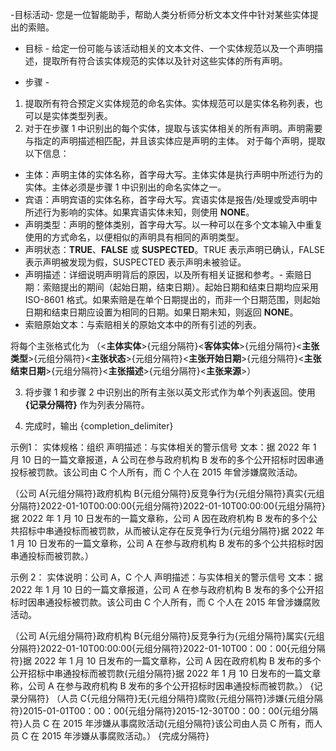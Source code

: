 -目标活动-
您是一位智能助手，帮助人类分析师分析文本文件中针对某些实体提出的索赔。

- 目标 -
给定一份可能与该活动相关的文本文件、一个实体规范以及一个声明描述，提取所有符合该实体规范的实体以及针对这些实体的所有声明。

- 步骤 -
1. 提取所有符合预定义实体规范的命名实体。实体规范可以是实体名称列表，也可以是实体类型列表。
2. 对于在步骤 1 中识别出的每个实体，提取与该实体相关的所有声明。声明需要与指定的声明描述相匹配，并且该实体应是声明的主体。
对于每个声明，提取以下信息：
- 主体：声明主体的实体名称，首字母大写。主体实体是执行声明中所述行为的实体。主体必须是步骤 1 中识别出的命名实体之一。
- 宾语：声明宾语的实体名称，首字母大写。宾语实体是报告/处理或受声明中所述行为影响的实体。如果宾语实体未知，则使用 **NONE**。
- 声明类型：声明的整体类别，首字母大写。以一种可以在多个文本输入中重复使用的方式命名，以便相似的声明具有相同的声明类型。
- 声明状态：**TRUE**、**FALSE** 或 **SUSPECTED**。TRUE 表示声明已确认，FALSE 表示声明被发现为假，SUSPECTED 表示声明未被验证。
- 声明描述：详细说明声明背后的原因，以及所有相关证据和参考。- 索赔日期：索赔提出的期间（起始日期，结束日期）。起始日期和结束日期均应采用 ISO-8601 格式。如果索赔是在单个日期提出的，而非一个日期范围，则起始日期和结束日期应设置为相同的日期。如果日期未知，则返回 **NONE**。
- 索赔原始文本：与索赔相关的原始文本中的所有引述的列表。

将每个主张格式化为
（<**主体实体**>{元组分隔符}<**客体实体**>{元组分隔符}<**主张类型**>{元组分隔符}<**主张状态**>{元组分隔符}<**主张开始日期**>{元组分隔符}<**主张结束日期**>{元组分隔符}<**主张描述**>{元组分隔符}<**主张来源**>）

3. 将步骤 1 和步骤 2 中识别出的所有主张以英文形式作为单个列表返回。使用 **{记录分隔符}** 作为列表分隔符。


4. 完成时，输出 {completion_delimiter}


示例1：
实体规格：组织
声明描述：与实体相关的警示信号
文本：据 2022 年 1 月 10 日的一篇文章报道，A 公司在参与政府机构 B 发布的多个公开招标时因串通投标被罚款。该公司由 C 个人所有，而 C 个人在 2015 年曾涉嫌腐败活动。

（公司 A{元组分隔符}政府机构 B{元组分隔符}反竞争行为{元组分隔符}真实{元组分隔符}2022-01-10T00:00:00{元组分隔符}2022-01-10T00:00:00{元组分隔符}据 2022 年 1 月 10 日发布的一篇文章称，公司 A 因在政府机构 B 发布的多个公共招标中串通投标而被罚款，从而被认定存在反竞争行为{元组分隔符}据 2022 年 1 月 10 日发布的一篇文章称，公司 A 在参与政府机构 B 发布的多个公共招标时因串通投标而被罚款。）

示例 2：
实体说明：公司 A，C 个人
声明描述：与实体相关的警示信号
文本：据 2022 年 1 月 10 日的一篇文章报道，公司 A 在参与政府机构 B 发布的多个公开招标时因串通投标被罚款。该公司由 C 个人所有，而 C 个人在 2015 年曾涉嫌腐败活动。

（公司 A{元组分隔符}政府机构 B{元组分隔符}反竞争行为{元组分隔符}属实{元组分隔符}2022-01-10T00:00:00{元组分隔符}2022-01-10T00：00：00{元组分隔符}据 2022 年 1 月 10 日发布的一篇文章称，公司 A 因在政府机构 B 发布的多个公开招标中串通投标而被罚款{元组分隔符}据 2022 年 1 月 10 日发布的一篇文章称，公司 A 在参与政府机构 B 发布的多个公开招标时因串通投标而被罚款。）
{记录分隔符}
（人员 C{元组分隔符}无{元组分隔符}腐败{元组分隔符}涉嫌{元组分隔符}2015-01-01T00：00：00{元组分隔符}2015-12-30T00：00：00{元组分隔符}人员 C 在 2015 年涉嫌从事腐败活动{元组分隔符}该公司由人员 C 所有，而人员 C 在 2015 年涉嫌从事腐败活动。）
{完成分隔符}